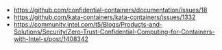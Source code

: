 - https://github.com/confidential-containers/documentation/issues/18
- https://github.com/kata-containers/kata-containers/issues/1332
- https://community.intel.com/t5/Blogs/Products-and-Solutions/Security/Zero-Trust-Confidential-Computing-for-Containers-with-Intel-s/post/1408342